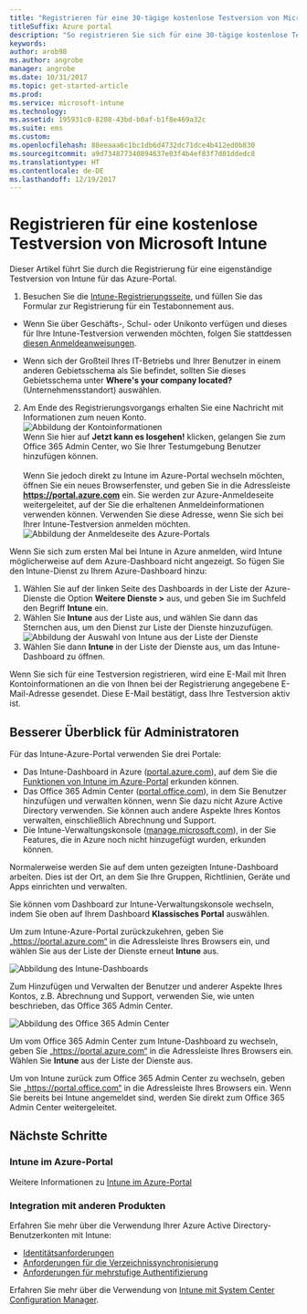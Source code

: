 ```yaml
---
title: "Registrieren für eine 30-tägige kostenlose Testversion von Microsoft Intune"
titleSuffix: Azure portal
description: "So registrieren Sie sich für eine 30-tägige kostenlose Testversion von Intune"
keywords: 
author: arob98
ms.author: angrobe
manager: angrobe
ms.date: 10/31/2017
ms.topic: get-started-article
ms.prod: 
ms.service: microsoft-intune
ms.technology: 
ms.assetid: 195931c0-8208-43bd-b0af-b1f8e469a32c
ms.suite: ems
ms.custom: 
ms.openlocfilehash: 88eeaaa6c1bc1db6d4732dc71dce4b412ed0b830
ms.sourcegitcommit: a9d734877340894637e03f4b4ef83f7d01ddedc8
ms.translationtype: HT
ms.contentlocale: de-DE
ms.lasthandoff: 12/19/2017
---
```

# <a name="sign-up-for-a-microsoft-intune-free-trial"></a>Registrieren für eine kostenlose Testversion von Microsoft Intune


Dieser Artikel führt Sie durch die Registrierung für eine eigenständige Testversion von Intune für das Azure-Portal.

1. Besuchen Sie die [Intune-Registrierungsseite](https://portal.office.com/Signup/Signup.aspx?OfferId=40BE278A-DFD1-470a-9EF7-9F2596EA7FF9&dl=INTUNE_A&ali=1#0%20), und füllen Sie das Formular zur Registrierung für ein Testabonnement aus.
* Wenn Sie über Geschäfts-, Schul- oder Unikonto verfügen und dieses für Ihre Intune-Testversion verwenden möchten, folgen Sie stattdessen [diesen Anmeldeanweisungen](/intune/account-sign-up).

* Wenn sich der Großteil Ihres IT-Betriebs und Ihrer Benutzer in einem anderen Gebietsschema als Sie befindet, sollten Sie dieses Gebietsschema unter **Where's your company located?** (Unternehmensstandort) auswählen.

2. Am Ende des Registrierungsvorgangs erhalten Sie eine Nachricht mit Informationen zum neuen Konto. <br/> ![Abbildung der Kontoinformationen](./media/2-end-of-sign-up-process.png) <br/>Wenn Sie hier auf **Jetzt kann es losgehen!** klicken, gelangen Sie zum Office 365 Admin Center, wo Sie Ihrer Testumgebung Benutzer hinzufügen können. <br/><br/>Wenn Sie jedoch direkt zu Intune im Azure-Portal wechseln möchten, öffnen Sie ein neues Browserfenster, und geben Sie in die Adressleiste **https://portal.azure.com** ein. Sie werden zur Azure-Anmeldeseite weitergeleitet, auf der Sie die erhaltenen Anmeldeinformationen verwenden können. Verwenden Sie diese Adresse, wenn Sie sich bei Ihrer Intune-Testversion anmelden möchten. <br/> ![Abbildung der Anmeldeseite des Azure-Portals](./media/azure-portal-signin.png)

Wenn Sie sich zum ersten Mal bei Intune in Azure anmelden, wird Intune möglicherweise auf dem Azure-Dashboard nicht angezeigt. So fügen Sie den Intune-Dienst zu Ihrem Azure-Dashboard hinzu:
1. Wählen Sie auf der linken Seite des Dashboards in der Liste der Azure-Dienste die Option **Weitere Dienste >** aus, und geben Sie im Suchfeld den Begriff **Intune** ein.
2. Wählen Sie **Intune** aus der Liste aus, und wählen Sie dann das Sternchen aus, um den Dienst zur Liste der Dienste hinzuzufügen.<br/> ![Abbildung der Auswahl von Intune aus der Liste der Dienste](./media/azure-add-intune1.png)
3. Wählen Sie dann **Intune** in der Liste der Dienste aus, um das Intune-Dashboard zu öffnen.

Wenn Sie sich für eine Testversion registrieren, wird eine E-Mail mit Ihren Kontoinformationen an die von Ihnen bei der Registrierung angegebene E-Mail-Adresse gesendet. Diese E-Mail bestätigt, dass Ihre Testversion aktiv ist.



## <a name="keeping-the-admin-experiences-straight"></a>Besserer Überblick für Administratoren


Für das Intune-Azure-Portal verwenden Sie drei Portale:
- Das Intune-Dashboard in Azure ([portal.azure.com](https://portal.azure.com)), auf dem Sie die [Funktionen von Intune im Azure-Portal](what-is-intune.md) erkunden können.
- Das Office 365 Admin Center ([portal.office.com](https://portal.office.com)), in dem Sie Benutzer hinzufügen und verwalten können, wenn Sie dazu nicht Azure Active Directory verwenden. Sie können auch andere Aspekte Ihres Kontos verwalten, einschließlich Abrechnung und Support.
- Die Intune-Verwaltungskonsole ([manage.microsoft.com](https://manage.microsoft.com)), in der Sie Features, die in Azure noch nicht hinzugefügt wurden, erkunden können.

Normalerweise werden Sie auf dem unten gezeigten Intune-Dashboard arbeiten. Dies ist der Ort, an dem Sie Ihre Gruppen, Richtlinien, Geräte und Apps einrichten und verwalten.

Sie können vom Dashboard zur Intune-Verwaltungskonsole wechseln, indem Sie oben auf Ihrem Dashboard **Klassisches Portal** auswählen.

Um zum Intune-Azure-Portal zurückzukehren, geben Sie „https://portal.azure.com“ in die Adressleiste Ihres Browsers ein, und wählen Sie aus der Liste der Dienste erneut **Intune** aus.

 ![Abbildung des Intune-Dashboards](./media/intune-azure-dashboard.png)


Zum Hinzufügen und Verwalten der Benutzer und anderer Aspekte Ihres Kontos, z.B. Abrechnung und Support, verwenden Sie, wie unten beschrieben, das Office 365 Admin Center.

![Abbildung des Office 365 Admin Center](./media/office-admin-center.png)

Um vom Office 365 Admin Center zum Intune-Dashboard zu wechseln, geben Sie „https://portal.azure.com“ in die Adressleiste Ihres Browsers ein. Wählen Sie **Intune** aus der Liste der Dienste aus.

Um von Intune zurück zum Office 365 Admin Center zu wechseln, geben Sie „https://portal.office.com“ in die Adressleiste Ihres Browsers ein. Wenn Sie bereits bei Intune angemeldet sind, werden Sie direkt zum Office 365 Admin Center weitergeleitet.

## <a name="next-steps"></a>Nächste Schritte

### <a name="intune-in-the-azure-portal"></a>Intune im Azure-Portal
Weitere Informationen zu [Intune im Azure-Portal](what-is-intune.md)

### <a name="integration-with-other-products"></a>Integration mit anderen Produkten
Erfahren Sie mehr über die Verwendung Ihrer Azure Active Directory-Benutzerkonten mit Intune:
- [Identitätsanforderungen](https://docs.microsoft.com/active-directory/active-directory-hybrid-identity-design-considerations-overview#design-considerations-overview)
- [Anforderungen für die Verzeichnissynchronisierung](https://docs.microsoft.com/active-directory/active-directory-hybrid-identity-design-considerations-directory-sync-requirements)
- [Anforderungen für mehrstufige Authentifizierung](https://docs.microsoft.com/active-directory/active-directory-hybrid-identity-design-considerations-multifactor-auth-requirements)

Erfahren Sie mehr über die Verwendung von [Intune mit System Center Configuration Manager](https://docs.microsoft.com/sccm/mdm/understand/hybrid-mobile-device-management).
